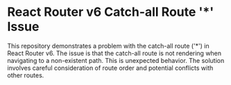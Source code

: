 # React Router v6 Catch-all Route '*' Issue

This repository demonstrates a problem with the catch-all route ('*') in React Router v6.  The issue is that the catch-all route is not rendering when navigating to a non-existent path.  This is unexpected behavior.  The solution involves careful consideration of route order and potential conflicts with other routes.